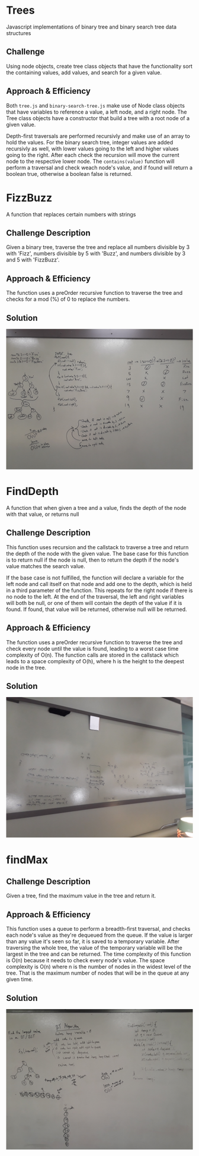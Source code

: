 # Trees
Javascript implementations of binary tree and binary search tree data structures

## Challenge
Using node objects, create tree class objects that have the functionality sort the containing values, add values, and search for a given value.

## Approach & Efficiency
Both `tree.js` and `binary-search-tree.js` make use of Node class objects that have variables to reference a value, a left node, and a right node.  The Tree class objects have a constructor that build a tree with a root node of a given value.

Depth-first traversals are performed recursivly and make use of an array to hold the values.  For the binary search tree, integer values are added recursivly as well, with lower values going to the left and higher values going to the right.  After each check the recursion will move the current node to the respective lower node.  The `contains(value)` function will perform a traversal and check weach node's value, and if found will return a boolean true, otherwise a boolean false is returned.

# FizzBuzz
A function that replaces certain numbers with strings

## Challenge Description
Given a binary tree, traverse the tree and replace all numbers divisible by 3 with 'Fizz', numbers divisible by 5 with 'Buzz', and numbers divisible by 3 and 5 with 'FizzBuzz'.

## Approach & Efficiency
The function uses a preOrder recursive function to traverse the tree and checks for a mod (%) of 0 to replace the numbers. 

## Solution
![FizzBuzz Whiteboard](./assets/fizzbuzz.jpg)

# FindDepth
A function that when given a tree and a value, finds the depth of the node with that value, or returns null

## Challenge Description
This function uses recursion and the callstack to traverse a tree and return the depth of the node with the given value.  The base case for this function is to return null if the node is null, then to return the depth if the node's value matches the search value.

If the base case is not fulfilled, the function will declare a variable for the left node and call itself on that node and add one to the depth, which is held in a third parameter of the function.  This repeats for the right node if there is no node to the left.  At the end of the traversal, the left and right variables will both be null, or one of them will contain the depth of the value if it is found.  If found, that value will be returned, otherwise null will be returned.

## Approach & Efficiency
The function uses a preOrder recursive function to traverse the tree and check every node until the value is found, leading to a worst case time complexity of O(n).  The function calls are stored in the callstack which leads to a space complexity of O(h), where h is the height to the deepest node in the tree.

## Solution
![findDepth Whiteboard](./assets/find-depth.jpg)

# findMax

## Challenge Description
Given a tree, find the maximum value in the tree and return it.

## Approach & Efficiency
This function uses a queue to perform a breadth-first traversal, and checks each node's value as they're dequeued from the queue.  If the value is larger than any value it's seen so far, it is saved to a temporary variable.  After traversing the whole tree, the value of the temporary variable will be the largest in the tree and can be returned.
The time complexity of this function is O(n) because it needs to check every node's value.  The space complexity is O(n) where n is the number of nodes in the widest level of the tree.  That is the maximum number of nodes that will be in the queue at any given time.

## Solution
![findMax Whiteboard](./assets/find-maximum-value.jpg)